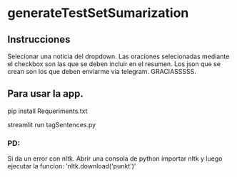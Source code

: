 # generateTestSetSumarization

## Instrucciones

Selecionar una noticia del dropdown. 
Las oraciones selecionadas mediante el checkbox son las que se deben incluir en el resumen.
Los json que se crean son los que deben enviarme via telegram.
GRACIASSSSS.


## Para usar la app.
pip install Requeriments.txt

streamlit run  tagSentences.py


### PD:
Si da un error con nltk. Abrir una consola de python importar nltk y luego ejecutar la funcion:
'nltk.download('punkt')'

